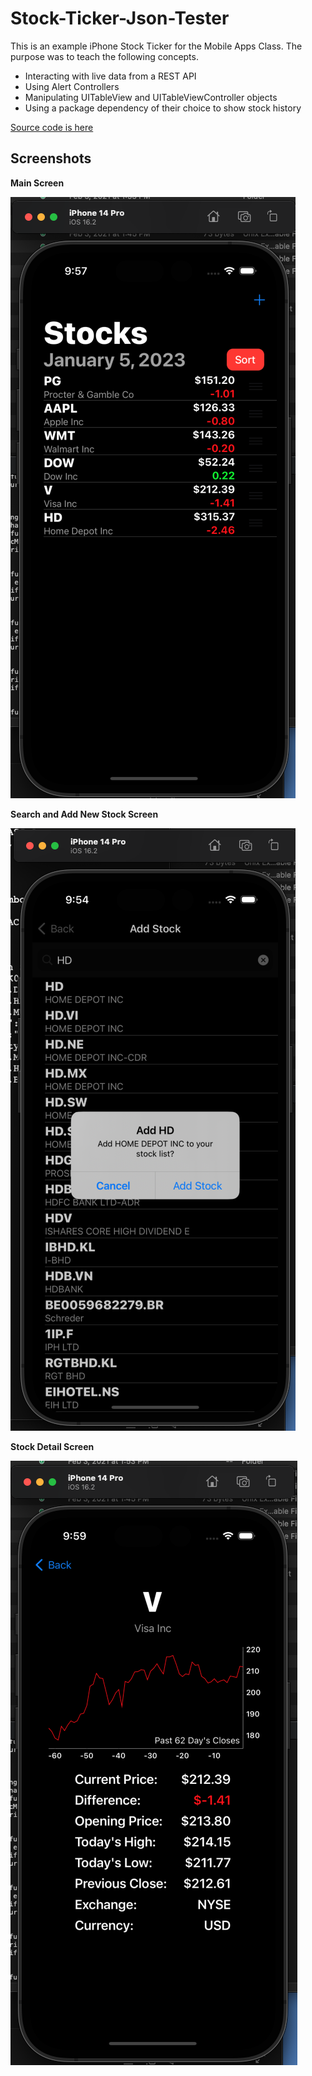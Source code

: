 # Stock-Ticker-Json-Tester

This is an example iPhone Stock Ticker for the Mobile Apps Class.  The purpose was to teach the following concepts.

- Interacting with live data from a REST API
- Using Alert Controllers
- Manipulating UITableView and UITableViewController objects
- Using a package dependency of their choice to show stock history

[Source code is here](https://github.com/rshunter05/Stock-Ticker-Json-Tester/tree/main/Stock%20Ticker%20Json%20Tester)


## Screenshots

**Main Screen**

![Main Screen](https://github.com/rshunter05/Stock-Ticker-Json-Tester/blob/main/pics/Screen%20Shot%202023-01-05%20at%209.57.45%20AM.png)

**Search and Add New Stock Screen**

![Search / Add Stock Screen](https://github.com/rshunter05/Stock-Ticker-Json-Tester/blob/main/pics/Screen%20Shot%202023-01-05%20at%209.54.19%20AM.png)

**Stock Detail Screen**

![](https://github.com/rshunter05/Stock-Ticker-Json-Tester/blob/main/pics/Screen%20Shot%202023-01-05%20at%209.59.00%20AM.png)
